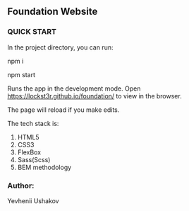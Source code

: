 ## Foundation Website

### QUICK START

In the project directory, you can run:

npm i

npm start

Runs the app in the development mode.
Open https://lockst3r.github.io/foundation/ to view in the browser.

The page will reload if you make edits.

The tech stack is:

1) HTML5 
2) CSS3
3) FlexBox
4) Sass(Scss)
5) BEM methodology

### Author:

Yevhenii Ushakov




